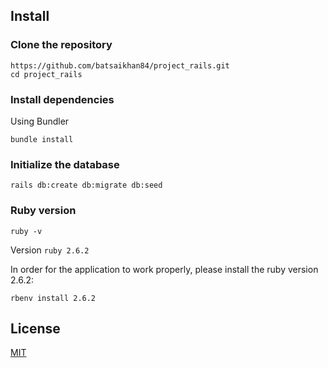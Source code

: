 ## Install

### Clone the repository

```shell
https://github.com/batsaikhan84/project_rails.git
cd project_rails
```
### Install dependencies

Using Bundler

```shell
bundle install
```

### Initialize the database
```shell
rails db:create db:migrate db:seed
```

### Ruby version
```shell
ruby -v
```
Version `ruby 2.6.2`

In order for the application to work properly, please install the ruby version 2.6.2:

```shell
rbenv install 2.6.2
```

## License
[MIT](https://choosealicense.com/licenses/mit/)

